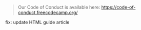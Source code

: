 
> Our Code of Conduct is available here: <https://code-of-conduct.freecodecamp.org/>

fix: update HTML guide article
